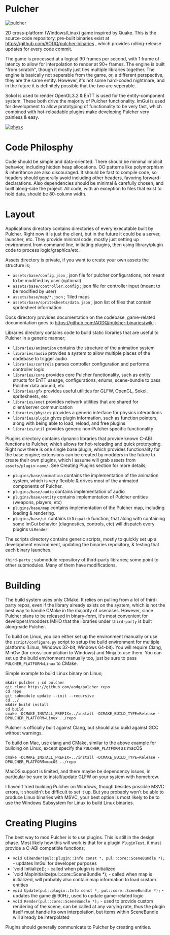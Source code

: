 # Pulcher

![pulcher](https://images-wixmp-ed30a86b8c4ca887773594c2.wixmp.com/f/9387ecea-2531-4df3-b66c-525d1350353a/d4detpn-33cf19d3-c6c4-48f4-ae1d-60ebb356ec7a.png?token=eyJ0eXAiOiJKV1QiLCJhbGciOiJIUzI1NiJ9.eyJzdWIiOiJ1cm46YXBwOiIsImlzcyI6InVybjphcHA6Iiwib2JqIjpbW3sicGF0aCI6IlwvZlwvOTM4N2VjZWEtMjUzMS00ZGYzLWI2NmMtNTI1ZDEzNTAzNTNhXC9kNGRldHBuLTMzY2YxOWQzLWM2YzQtNDhmNC1hZTFkLTYwZWJiMzU2ZWM3YS5wbmcifV1dLCJhdWQiOlsidXJuOnNlcnZpY2U6ZmlsZS5kb3dubG9hZCJdfQ.U9N8wGR2Ki-kMPPQGhqKaI2YFKqdXUeYOulYthxEVqg)

2D cross-platform (Windows/Linux) game inspired by Quake. This is the source-code repository, pre-built binaries exist at https://github.com/AODQ/pulcher-binaries , which provides rolling-release updates for every code commit.

The game is processed at a logical 90 frames per second, with 1 frame of latency to allow for interpolation to render at 90+ frames. The engine is built "from scratch", though it mostly just ties multiple libraries together. The engine is basically not seperable from the game, or, a different perspective, they are the same entity. However, it's not some hard-coded nightmare, and in the future it is definitely possible that the two are seperable.

Sokol is used to render OpenGL3.2 & EnTT is used for the entity-component system. These both drive the majority of Pulcher functionality. ImGui is used for development to allow prototyping of functionality to be very fast, which combined with hot-reloadable plugins make developing Pulcher very painless & easy.

[![physx](https://img.youtube.com/vi/M27mRWE0eLg/0.jpg)](https://www.youtube.com/watch?v=M27mRWE0eLg&feature=youtu.be)

# Code Philosphy

Code should be simple and data-oriented. There should be minimal implicit behavior, including hidden heap allocations. OO patterns like polymorphism & inheritance are also discouraged. It should be fast to compile code, so headers should generally avoid including other headers, favoring forward-declarations. Also dependencies should be minimal & carefully chosen, and built along-side the project. All code, with an exception to files that exist to hold data, should be 80-column width.

# Layout

Applications directory contains directories of every executable built by Pulcher. Right now it is just the client, but in the future it could be a server, launcher, etc. They provide minimal code, mostly just setting up environment from command line, initiating plugins, then using library/plugin code to process logic/graphics/etc.

Assets directory is private, if you want to create your own assets the structure is;

 - `assets/base/config.json` ; json file for pulcher configurations, not meant to be modified by user (optional)
 - `assets/base/controller.config` ; json file for controller input (meant to be modified by user)
 - `assets/base/map/*.json` ; Tiled maps
 - `assets/base/spritesheets/data.json` ; json list of files that contain spritesheet information

Docs directory provides documentation on the codebase, game-related documentation goes to https://github.com/AODQ/pulcher-binaries/wiki .

Libraries directory contains code to build static libraries that are useful to Pulcher in a generic manner;

  - `libraries/animation` contains the structure of the animation system
  - `libraries/audio` provides a system to allow multiple places of the codebase to trigger audio
  - `libraries/controls` parses controller configuration and performs controller logic
  - `libraries/core` provides core Pulcher functionality, such as entity structs for EnTT useage, configurations, enums, scene-bundle to pass Pulcher data around, etc
  - `libraries/gfx` provides useful utilities for GLFW, OpenGL, Sokol, spritesheets, etc
  - `libraries/enet` provides network utilities that are shared for client/server communication
  - `libraries/physics` provides a generic interface for physics interactions
  - `libraries/plugin` gives plugin information, such as function pointers, along with being able to load, reload, and free plugins
  - `libraries/util` provides generic non-Pulcher specific functionality

Plugins directory contains dynamic libraries that provide known C-ABI functions to Pulcher, which allows for hot-reloading and quick prototyping. Right now there is one single base plugin, which provides functionality for the base engine; extensions can be created by modders in the future to create their own plugins, which I assume will grab assets from `assets/plugin-name/`. See Creating Plugins section for more details;

 - `plugins/base/animation` contains the implementation of the animation system, which is very flexible & drives most of the animated components of Pulcher.
 - `plugins/base/audio` contains implementation of audio
 - `plugins/base/entity` contains implementation of Pulcher entities (weapons, players, etc)
 - `plugins/base/map` contains implementation of the Pulcher map, including loading & rendering.
 - `plugins/base/ui` contains `UiDispatch` function, that along with containing some ImGui behavior (diagnostics, controls, etc) will dispatch every plugins `UiRender`

The scripts directory contains generic scripts, mostly to quickly set up a development environment, updating the binaries repository, & testing that each binary launches.

`third-party` ; submodule repository of third-party libraries; some point to other submodules. Many of them have modifications.

# Building

The build system uses only CMake. It relies on pulling from a lot of third-party repos, even if the library already exists on the system, which is not the best way to handle CMake in the majority of usecases. However, since Pulcher plans to be released in binary-form, it's most convenient for developers/modders IMHO that the libraries under `third-party` is built along-side Pulcher.

To build on Linux, you can either set up the environment manually or use the `script/configure.py` script to setup the build environment for multiple platforms (Linux, Windows 32-bit, Windows 64-bit). You will require Clang, MinGw (for cross-compilation to Windows) and Ninja to use them. You can set up the build environment manually too, just be sure to pass `PULCHER_PLATFORM=Linux` to CMake.

Simple example to build Linux binary on Linux;
```
mkdir pulcher ; cd pulcher
git clone https://github.com/aodq/pulcher repo
cd repo
git submodule update --init --recursive
cd ../
mkdir build install
cd build
cmake -DCMAKE_INSTALL_PREFIX=../install -DCMAKE_BUILD_TYPE=Release -DPULCHER_PLATFORM=Linux ../repo
```

Pulcher is officially built against Clang, but should also build against GCC without warnings.

To build on Mac, use clang and CMake, similar to the above example for building on Linux, except specify the `PULCHER_PLATFORM` as macOS
```
cmake -DCMAKE_INSTALL_PREFIX=../install -DCMAKE_BUILD_TYPE=Release -DPULCHER_PLATFORM=macOS ../repo
``` 

MacOS support is limited, and there maybe be dependency issues, in particular be sure to install/update GLFW on your system with homebrew.

I haven't tried building Pulcher on Windows, though besides possible MSVC errors, it shouldn't be difficult to set it up. But you probably won't be able to produce Linux binaries with MSVC, your best option is most likely to be to use the Windows Subsystem for Linux to build Linux binaries.

# Creating Plugins

The best way to mod Pulcher is to use plugins. This is still in the design phase. Most likely how this will work is that for a plugin `PluginTest`, it must provide a C-ABI compatible functions;

  - `void UiRender(pul::plugin::Info const *, pul::core::SceneBundle *);` - updates ImGui for developer purposes
  - `void Initialize(); - called when plugin is initialized
  - `void MapInitialize(pul::core::SceneBundle *); - called when map is initialized, will probably also contain map information to load custom entities
  - `void Update(pul::plugin::Info const *, pul::core::SceneBundle *);` - updates the game @ 90Hz, used to update game-related logic
  - `void Render(pul::core::SceneBundle *);` - used to provide custom rendering of the scene, can be called at any varying rate, thus the plugin
                                                 itself must handle its own interpolation, but items within SceneBundle will already be interpolated

Plugins should generally communicate to Pulcher by creating entities.
